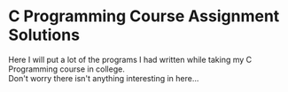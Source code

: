 # C Programming Course Assignment Solutions
Here I will put a lot of the programs I had written while taking my C Programming course in college.<br>
Don't worry there isn't anything interesting in here...
